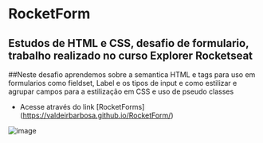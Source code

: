 # RocketForm

## Estudos de HTML e CSS, desafio de formulario, trabalho realizado no curso Explorer Rocketseat
##Neste desafio aprendemos sobre a semantica HTML e tags para uso em formularios como fieldset, Label e os tipos de input e como estilizar e agrupar campos para a estilização em CSS e uso de pseudo classes


* Acesse através do  link [RocketForms] (https://valdeirbarbosa.github.io/RocketForm/)



![image](https://user-images.githubusercontent.com/6127742/202597112-91d98f1c-0b98-48e3-8328-6cfc45bc9fb7.png)
